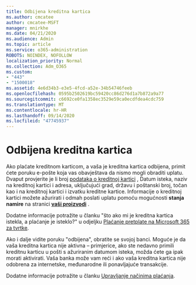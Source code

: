 ```yaml
---
title: Odbijena kreditna kartica
ms.author: cmcatee
author: cmcatee-MSFT
manager: mnirkhe
ms.date: 04/21/2020
ms.audience: Admin
ms.topic: article
ms.service: o365-administration
ROBOTS: NOINDEX, NOFOLLOW
localization_priority: Normal
ms.collection: Adm_O365
ms.custom:
- "443"
- "1500018"
ms.assetid: 4e6d34b3-e3e5-4fcd-a52e-34b54746feeb
ms.openlocfilehash: 0595b2502619bc59420cc86d276d1a7b872a9a77
ms.sourcegitcommit: c6692ce0fa1358ec3529e59ca0ecdfdea4cdc759
ms.translationtype: MT
ms.contentlocale: hr-HR
ms.lasthandoff: 09/14/2020
ms.locfileid: "47745937"
---
```

# <a name="declined-credit-card"></a>Odbijena kreditna kartica

Ako plaćate kreditnom karticom, a vaša je kreditna kartica odbijena, primit ćete poruku e-pošte koja vas obavještava da nismo mogli obraditi uplatu. Dvaput provjerite je li broj [podataka o kreditnoj kartici](https://go.microsoft.com/fwlink/p/?linkid=842054) , Datum isteka, naziv na kreditnoj kartici i adresa, uključujući grad, državu i poštanski broj, točan kao i na kreditnoj kartici i izvatku kreditne kartice. Informacije o kreditnoj kartici možete ažurirati i odmah poslati uplatu pomoću mogućnosti **stanja namire** na stranici **[vaši proizvodi](https://go.microsoft.com/fwlink/p/?linkid=842054)** . 

Dodatne informacije potražite u članku "što ako mi je kreditna kartica istekla, a plaćanje je isteklo?" u odjeljku [Plaćanje pretplate na Microsoft 365 za tvrtke](https://docs.microsoft.com/microsoft-365/commerce/billing-and-payments/pay-for-your-subscription#what-if-my-credit-card-was-declined-and-my-payment-is-past-due).
  
Ako i dalje vidite poruku "odbijena", obratite se svojoj banci. Moguće je da vaša kreditna kartica nije aktivna – primjerice, ako ste nedavno primili kreditnu karticu u pošti s ažuriranim datumom isteka, možda ćete ga ipak morati aktivirati. Vaša banka može vam reći i ako vaša kreditna kartica nije odobrena za internetske, međunarodne ili ponavljajuće transakcije.
  
Dodatne informacije potražite u članku [Upravljanje načinima plaćanja](https://docs.microsoft.com/microsoft-365/commerce/billing-and-payments/manage-payment-methods).